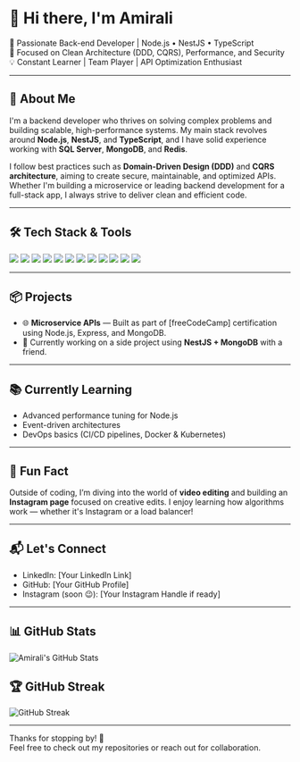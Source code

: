 # 👋 Hi there, I'm Amirali

🚀 Passionate Back-end Developer | Node.js • NestJS • TypeScript  
🎯 Focused on Clean Architecture (DDD, CQRS), Performance, and Security  
💡 Constant Learner | Team Player | API Optimization Enthusiast

---

## 🧠 About Me

I'm a backend developer who thrives on solving complex problems and building scalable, high-performance systems. My main stack revolves around **Node.js**, **NestJS**, and **TypeScript**, and I have solid experience working with **SQL Server**, **MongoDB**, and **Redis**.

I follow best practices such as **Domain-Driven Design (DDD)** and **CQRS architecture**, aiming to create secure, maintainable, and optimized APIs. Whether I'm building a microservice or leading backend development for a full-stack app, I always strive to deliver clean and efficient code.

---

## 🛠 Tech Stack & Tools

<p align="left">
  <img src="https://img.shields.io/badge/Node.js-339933?style=for-the-badge&logo=nodedotjs&logoColor=white" />
  <img src="https://img.shields.io/badge/NestJS-E0234E?style=for-the-badge&logo=nestjs&logoColor=white" />
  <img src="https://img.shields.io/badge/TypeScript-3178C6?style=for-the-badge&logo=typescript&logoColor=white" />
  <img src="https://img.shields.io/badge/JavaScript-F7DF1E?style=for-the-badge&logo=javascript&logoColor=black" />
  <img src="https://img.shields.io/badge/Express-000000?style=for-the-badge&logo=express&logoColor=white" />
  <img src="https://img.shields.io/badge/MongoDB-47A248?style=for-the-badge&logo=mongodb&logoColor=white" />
  <img src="https://img.shields.io/badge/SQL%20Server-CC2927?style=for-the-badge&logo=microsoftsqlserver&logoColor=white" />
  <img src="https://img.shields.io/badge/Redis-DC382D?style=for-the-badge&logo=redis&logoColor=white" />
  <img src="https://img.shields.io/badge/Git-F05032?style=for-the-badge&logo=git&logoColor=white" />
  <img src="https://img.shields.io/badge/Docker-2496ED?style=for-the-badge&logo=docker&logoColor=white" />
  <img src="https://img.shields.io/badge/Postman-FF6C37?style=for-the-badge&logo=postman&logoColor=white" />
  <img src="https://img.shields.io/badge/Jest-C21325?style=for-the-badge&logo=jest&logoColor=white" />
</p>

---

## 📦 Projects

- 🌐 **Microservice APIs** — Built as part of [freeCodeCamp] certification using Node.js, Express, and MongoDB.  
- 💼 Currently working on a side project using **NestJS + MongoDB** with a friend.  

---

## 📚 Currently Learning

- Advanced performance tuning for Node.js  
- Event-driven architectures  
- DevOps basics (CI/CD pipelines, Docker & Kubernetes)  

---

## 🌱 Fun Fact

Outside of coding, I’m diving into the world of **video editing** and building an **Instagram page** focused on creative edits. I enjoy learning how algorithms work — whether it's Instagram or a load balancer!  

---

## 📬 Let's Connect

- LinkedIn: [Your LinkedIn Link]  
- GitHub: [Your GitHub Profile]  
- Instagram (soon 😉): [Your Instagram Handle if ready]

---

## 📊 GitHub Stats

![Amirali's GitHub Stats](https://github-readme-stats.vercel.app/api?username=YourGitHubUsername&show_icons=true&theme=radical)

## 🏆 GitHub Streak

![GitHub Streak](https://github-readme-streak-stats.herokuapp.com/?user=YourGitHubUsername&theme=radical)

---

Thanks for stopping by! 🙌  
Feel free to check out my repositories or reach out for collaboration.

